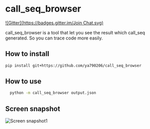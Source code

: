 call_seq_browser
===========
[![Gitter](https://badges.gitter.im/Join Chat.svg)](https://gitter.im/ya790206/call_seq_browser?utm_source=badge&utm_medium=badge&utm_campaign=pr-badge&utm_content=badge)

  call_seq_browser is a tool that let you see the result which call_seq generated.
  So you can trace code more easily.


How to install
----------------

```sh
pip install git+https://github.com/ya790206/call_seq_browser
```


How to use
-------------

  ``` sh
    python -m call_seq_browser output.json
  ```

Screen snapshot
-----------------

![Screen snapshot1](https://raw.githubusercontent.com/ya790206/call_seq/master/snapshot/explain.png "Screen snapshot1")

